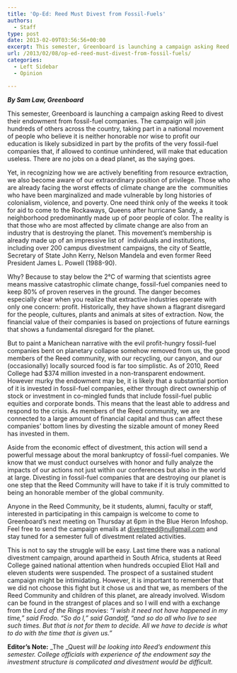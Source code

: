 ```yaml
---
title: 'Op-Ed: Reed Must Divest from Fossil-Fuels'
authors: 
  - Staff
type: post
date: 2013-02-09T03:56:56+00:00
excerpt: This semester, Greenboard is launching a campaign asking Reed to divest their endowment from fossil-fuel companies. The campaign will join hundreds of others across the country, taking part in a national movement of people who believe it is neither honorable nor wise to profit our education is likely subsidized in part by the profits of the very fossil-fuel companies that, if allowed to continue unhindered, will make that education useless. There are no jobs on a dead planet, as the saying goes.
url: /2013/02/08/op-ed-reed-must-divest-from-fossil-fuels/
categories:
  - Left Sidebar
  - Opinion

---
```

_**By Sam Law, Greenboard**_

This semester, Greenboard is launching a campaign asking Reed to divest their endowment from fossil-fuel companies. The campaign will join hundreds of others across the country, taking part in a national movement of people who believe it is neither honorable nor wise to profit our education is likely subsidized in part by the profits of the very fossil-fuel companies that, if allowed to continue unhindered, will make that education useless. There are no jobs on a dead planet, as the saying goes.

Yet, in recognizing how we are actively benefiting from resource extraction, we also become aware of our extraordinary position of privilege. Those who are already facing the worst effects of climate change are the  communities who have been marginalized and made vulnerable by long histories of colonialism, violence, and poverty. One need think only of the weeks it took for aid to come to the Rockaways, Queens after hurricane Sandy, a neighborhood predominantly made up of poor people of color. The reality is that those who are most affected by climate change are also from an industry that is destroying the planet. This movement’s membership is already made up of an impressive list of  individuals and institutions, including over 200 campus divestment campaigns, the city of Seattle, Secretary of State John Kerry, Nelson Mandela and even former Reed President James L. Powell (1988-90).

Why? Because to stay below the 2°C of warming that scientists agree means massive catastrophic climate change, fossil-fuel companies need to keep 80% of proven reserves in the ground. The danger becomes especially clear when you realize that extractive industries operate with only one concern: profit. Historically, they have shown a flagrant disregard for the people, cultures, plants and animals at sites of extraction. Now, the financial value of their companies is based on projections of future earnings that shows a fundamental disregard for the planet.

But to paint a Manichean narrative with the evil profit-hungry fossil-fuel companies bent on planetary collapse somehow removed from us, the good members of the Reed community, with our recycling, our canyon, and our (occasionally) locally sourced food is far too simplistic. As of 2010, Reed College had $374 million invested in a non-transparent endowment. However murky the endowment may be, it is likely that a substantial portion of it is invested in fossil-fuel companies, either through direct ownership of stock or investment in co-mingled funds that include fossil-fuel public equities and corporate bonds. This means that the least able to address and respond to the crisis. As members of the Reed community, we are connected to a large amount of financial capital and thus can affect these companies’ bottom lines by divesting the sizable amount of money Reed has invested in them.

Aside from the economic effect of divestment, this action will send a powerful message about the moral bankruptcy of fossil-fuel companies. We know that we must conduct ourselves with honor and fully analyze the impacts of our actions not just within our conferences but also in the world at large. Divesting in fossil-fuel companies that are destroying our planet is one step that the Reed Community will have to take if it is truly committed to being an honorable member of the global community.

Anyone in the Reed Community, be it students, alumni, faculty or staff, interested in participating in this campaign is welcome to come to Greenboard’s next meeting on Thursday at 6pm in the Blue Heron Infoshop. Feel free to send the campaign emails at [&#x64;&#x69;&#x76;&#x65;&#x73;&#x74;&#x72;&#x65;&#x65;&#x64;&#x40;<span class="oe_displaynone">null</span>&#x67;&#x6d;&#x61;&#x69;&#x6c;&#x2e;&#x63;&#x6f;&#x6d;][1] and stay tuned for a semester full of divestment related activities.

This is not to say the struggle will be easy. Last time there was a national divestment campaign, around apartheid in South Africa, students at Reed College gained national attention when hundreds occupied Eliot Hall and eleven students were suspended. The prospect of a sustained student campaign might be intimidating. However, it is important to remember that we did not choose this fight but it chose us and that we, as members of the Reed Community and children of this planet, are already involved. Wisdom can be found in the strangest of places and so I will end with a exchange from the _Lord of the Rings_ movies: _“I wish it need not have happened in my time,” said Frodo. “So do I,” said Gandalf, “and so do all who live to see such times. But that is not for them to decide. All we have to decide is what to do with the time that is given us.”_

**Editor&#8217;s Note:** _The _Quest _will be looking into Reed&#8217;s endowment this semester. College officials with experience of the endowment say the investment structure is complicated and divestment would be difficult._

 [1]: mailto:&#x64;&#x69;&#x76;&#x65;&#x73;&#x74;&#x72;&#x65;&#x65;&#x64;&#x40;&#x67;&#x6d;&#x61;&#x69;&#x6c;&#x2e;&#x63;&#x6f;&#x6d;